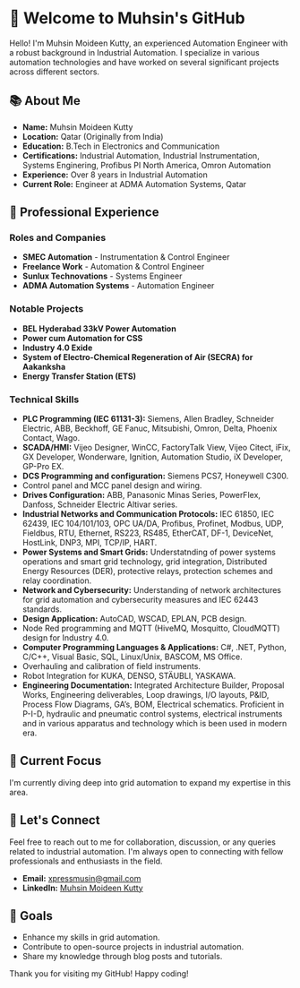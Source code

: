 # 👋 Welcome to Muhsin's GitHub

Hello! I'm Muhsin Moideen Kutty, an experienced Automation Engineer with a robust background in Industrial Automation. I specialize in various automation technologies and have worked on several significant projects across different sectors.

## 📚 About Me

- **Name:** Muhsin Moideen Kutty
- **Location:** Qatar (Originally from India)
- **Education:** B.Tech in Electronics and Communication
- **Certifications:** Industrial Automation, Industrial Instrumentation, Systems Enginering, Profibus PI North America, Omron Automation
- **Experience:** Over 8 years in Industrial Automation
- **Current Role:** Engineer at ADMA Automation Systems, Qatar

## 💼 Professional Experience

### Roles and Companies
- **SMEC Automation** - Instrumentation & Control Engineer
- **Freelance Work** - Automation & Control Engineer
- **Sunlux Technovations** - Systems Engineer
- **ADMA Automation Systems** - Automation Engineer

### Notable Projects
- **BEL Hyderabad 33kV Power Automation**
- **Power cum Automation for CSS**
- **Industry 4.0 Exide**
- **System of Electro-Chemical Regeneration of Air (SECRA) for Aakanksha**
- **Energy Transfer Station (ETS)**

### Technical Skills
- **PLC Programming (IEC 61131-3):** Siemens, Allen Bradley, Schneider Electric, ABB, Beckhoff, GE Fanuc, Mitsubishi, Omron, Delta, Phoenix Contact, Wago.
- **SCADA/HMI:** Vijeo Designer, WinCC, FactoryTalk View, Vijeo Citect, iFix, GX Developer, Wonderware, Ignition, Automation Studio, iX Developer, GP-Pro EX.
- **DCS Programming and configuration:** Siemens PCS7, Honeywell C300.
- Control panel and MCC panel design and wiring.
- **Drives Configuration:** ABB, Panasonic Minas Series, PowerFlex, Danfoss, Schneider Electric Altivar series.
- **Industrial Networks and Communication Protocols:** IEC 61850, IEC 62439, IEC 104/101/103, OPC UA/DA, Profibus, Profinet, Modbus, UDP, Fieldbus, RTU, Ethernet, RS223, RS485, EtherCAT, DF-1, DeviceNet, HostLink,
  DNP3, MPI, TCP/IP, HART.
- **Power Systems and Smart Grids:** Understatnding of power systems operations and smart grid technology, grid integration, Distributed Energy Resources (DER), protective relays, protection schemes and relay 
  coordination.
- **Network and Cybersecurity:** Understanding of network architectures for grid automation and cybersecurity measures and IEC 62443 standards.
- **Design Application:** AutoCAD, WSCAD, EPLAN, PCB design.
- Node Red programming and MQTT (HiveMQ, Mosquitto, CloudMQTT) design for Industry 4.0.
- **Computer Programming Languages & Applications:** C#, .NET, Python, C/C++, Visual Basic, SQL, Linux/Unix, BASCOM, MS Office.
- Overhauling and calibration of field instruments.
- Robot Integration for KUKA, DENSO, STÄUBLI, YASKAWA.
- **Engineering Documentation:** Integrated Architecture Builder, Proposal Works, Engineering deliverables, Loop drawings, I/O layouts, P&ID, Process Flow Diagrams, GA’s, BOM, Electrical schematics.
  Proficient in P-I-D, hydraulic and pneumatic control systems, electrical instruments and in various apparatus and technology which is been used in modern era.

## 🌱 Current Focus
I'm currently diving deep into grid automation to expand my expertise in this area.


## 💬 Let's Connect
Feel free to reach out to me for collaboration, discussion, or any queries related to industrial automation. I'm always open to connecting with fellow professionals and enthusiasts in the field.

- **Email:** xpressmusin@gmail.com
- **LinkedIn:** [Muhsin Moideen Kutty](https://www.linkedin.com/in/muhsinmoideenkutty)

## 🎯 Goals
- Enhance my skills in grid automation.
- Contribute to open-source projects in industrial automation.
- Share my knowledge through blog posts and tutorials.

Thank you for visiting my GitHub! Happy coding!
